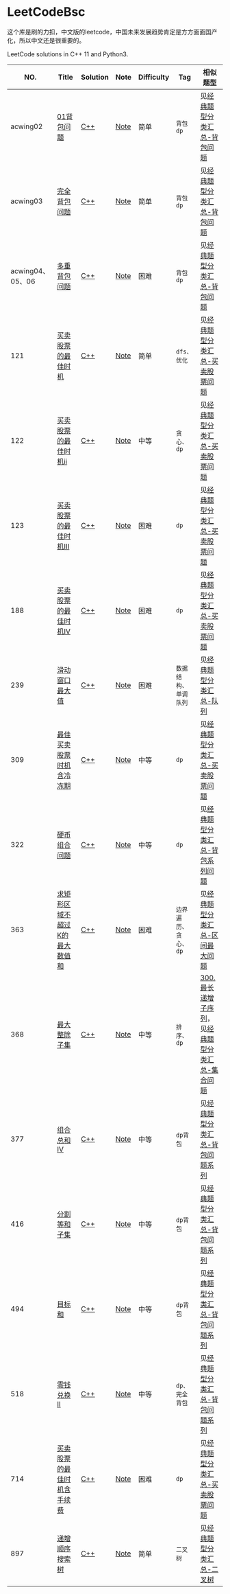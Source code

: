<!--
 * @Author: baisichen
 * @Date: 2021-04-24 16:02:25
 * @LastEditTime: 2021-05-07 11:17:01
 * @LastEditors: baisichen
 * @Description: 
-->
# LeetCodeBsc
这个库是刷的力扣，中文版的leetcode，中国未来发展趋势肯定是方方面面国产化，所以中文还是很重要的。

LeetCode solutions in C++ 11 and Python3.

|NO.|Title|Solution|Note|Difficulty|Tag|相似题型|
|---|-----|--------|----|----------|---|-------|
|acwing02|[01背包问题](https://www.acwing.com/problem/content/2/)|[C++](acwing02.ZeroOnePack/solution.h) |[Note](acwing02.ZeroOnePack)|简单|`背包dp`|见[经典题型分类汇总-背包问题](经典题型分类汇总.md#背包系列问题)|
|acwing03|[完全背包问题](https://www.acwing.com/problem/content/3/)|[C++](acwing03.CompletePack/solution.h) |[Note](acwing03.CompletePack)|简单|`背包dp`|见[经典题型分类汇总-背包问题](经典题型分类汇总.md)|
|acwing04、05、06|[多重背包问题](https://www.acwing.com/problem/content/4/)|[C++](acwing04.MultiplePack/solution.h) |[Note](acwing04.MultiplePack)|困难|`背包dp`|见[经典题型分类汇总-背包问题](经典题型分类汇总.md)|
|121|[买卖股票的最佳时机](https://leetcode-cn.com/problems/best-time-to-buy-and-sell-stock/)|[C++](121.best-time-to-buy-and-sell-stock/solution.h) |[Note](121.best-time-to-buy-and-sell-stock)|简单|`dfs、优化`|见[经典题型分类汇总-买卖股票问题](经典题型分类汇总.md)|
|122|[买卖股票的最佳时机ii](https://leetcode-cn.com/problems/best-time-to-buy-and-sell-stock-ii/)|[C++](122.best-time-to-buy-and-sell-stock-ii/solution.h)|[Note](122.best-time-to-buy-and-sell-stock-ii)|中等|`贪心、dp`|见[经典题型分类汇总-买卖股票问题](经典题型分类汇总.md)|
|123|[买卖股票的最佳时机III](https://leetcode-cn.com/problems/best-time-to-buy-and-sell-stock-iii/)|[C++](123.best-time-to-buy-and-sell-stock-iii/solution.h)|[Note](123.best-time-to-buy-and-sell-stock-iii)|困难|`dp`|见[经典题型分类汇总-买卖股票问题](经典题型分类汇总.md)|
|188|[买卖股票的最佳时机IV](https://leetcode-cn.com/problems/combination-sum-iv/)|[C++](188.combination-sum-iv/solution.h)|[Note](188.combination-sum-iv)|困难|`dp`|见[经典题型分类汇总-买卖股票问题](经典题型分类汇总.md)|
|239|[滑动窗口最大值](https://leetcode-cn.com/problems/sliding-window-maximum/)|[C++](239.sliding-window-maximum/solution.h)|[Note](239.sliding-window-maximum)|困难|`数据结构、单调队列`|见[经典题型分类汇总-队列](经典题型分类汇总.md)|
|309|[最佳买卖股票时机含冷冻期](https://leetcode-cn.com/problems/best-time-to-buy-and-sell-stock-with-cooldown/)|[C++](309.best-time-to-buy-and-sell-stock-with-cooldown/solution.h)|[Note](309.best-time-to-buy-and-sell-stock-with-cooldown)|中等|`dp`|见[经典题型分类汇总-买卖股票问题](经典题型分类汇总.md)|
|322|[硬币组合问题](https://leetcode-cn.com/problems/coin-change/submissions/)|[C++](322.coin-change/solution.h) |[Note](322.coin-change)|中等|`dp`|见[经典题型分类汇总-背包系列问题](经典题型分类汇总.md)|
|363|[求矩形区域不超过K的最大数值和](https://leetcode-cn.com/problems/max-sum-of-rectangle-no-larger-than-k/)|[C++](363.max-sum-of-rectangle-no-larger-than-k/solution.h) |[Note](363.max-sum-of-rectangle-no-larger-than-k)|困难|`边界遍历、贪心、dp`|见[经典题型分类汇总-区间最大问题](经典题型分类汇总.md)|
|368|[最大整除子集](https://leetcode-cn.com/problems/largest-divisible-subset/)|[C++](368.largest-divisible-subset/solution.h) |[Note](368.largest-divisible-subset)|中等|`排序、dp`|[300.最长递增子序列](https://leetcode-cn.com/problems/longest-increasing-subsequence/)，见[经典题型分类汇总-集合问题](经典题型分类汇总.md)|
|377|[组合总和 Ⅳ](https://leetcode-cn.com/problems/combination-sum-iv/)|[C++](377.combination-sum-iv/solution.h) |[Note](377.combination-sum-ivi)|中等|`dp背包`|见[经典题型分类汇总-背包问题系列](经典题型分类汇总.md)|
|416|[分割等和子集](https://leetcode-cn.com/problems/partition-equal-subset-sum/)|[C++](494.target-sum/solution.h) |[Note](494.target-sum)|中等|`dp背包`|见[经典题型分类汇总-背包问题系列](经典题型分类汇总.md)|
|494|[ 目标和](https://leetcode-cn.com/problems/target-sum/)|[C++](416.partition-equal-subset-sum/solution.h) |[Note](416.partition-equal-subset-sum)|中等|`dp背包`|见[经典题型分类汇总-背包问题系列](经典题型分类汇总.md)|
|518|[零钱兑换II](https://leetcode-cn.com/problems/coin-change-2/)|[C++](518.coin-change-2/solution.h) |[Note](518.coin-change-2)|中等|`dp、完全背包`|见[经典题型分类汇总-背包问题系列](经典题型分类汇总.md)|
|714|[买卖股票的最佳时机含手续费](https://leetcode-cn.com/problems/best-time-to-buy-and-sell-stock-with-transaction-fee/)|[C++](714.best-time-to-buy-and-sell-stock-with-transaction-fee/solution.h)|[Note](714.best-time-to-buy-and-sell-stock-with-transaction-fee)|困难|`dp`|见[经典题型分类汇总-买卖股票问题](经典题型分类汇总.md)|
|897|[递增顺序搜索树](https://leetcode-cn.com/problems/increasing-order-search-tree/)|[C++](897.increasing-order-search-tree/solution.h) |[Note](897.increasing-order-search-tree)|简单|`二叉树`|见[经典题型分类汇总-二叉树](经典题型分类汇总.md)|